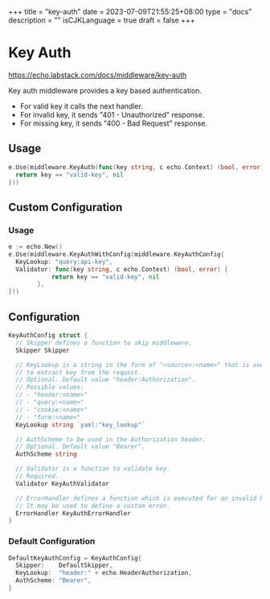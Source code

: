 +++
title = "key-auth"
date = 2023-07-09T21:55:25+08:00
type = "docs"
description = ""
isCJKLanguage = true
draft = false
+++

# Key Auth

https://echo.labstack.com/docs/middleware/key-auth

Key auth middleware provides a key based authentication.

- For valid key it calls the next handler.
- For invalid key, it sends "401 - Unauthorized" response.
- For missing key, it sends "400 - Bad Request" response.

## Usage

```go
e.Use(middleware.KeyAuth(func(key string, c echo.Context) (bool, error) {
  return key == "valid-key", nil
}))
```



## Custom Configuration

### Usage

```go
e := echo.New()
e.Use(middleware.KeyAuthWithConfig(middleware.KeyAuthConfig{
  KeyLookup: "query:api-key",
  Validator: func(key string, c echo.Context) (bool, error) {
            return key == "valid-key", nil
        },
}))
```



## Configuration

```go
KeyAuthConfig struct {
  // Skipper defines a function to skip middleware.
  Skipper Skipper

  // KeyLookup is a string in the form of "<source>:<name>" that is used
  // to extract key from the request.
  // Optional. Default value "header:Authorization".
  // Possible values:
  // - "header:<name>"
  // - "query:<name>"
  // - "cookie:<name>"
  // - "form:<name>"
  KeyLookup string `yaml:"key_lookup"`

  // AuthScheme to be used in the Authorization header.
  // Optional. Default value "Bearer".
  AuthScheme string

  // Validator is a function to validate key.
  // Required.
  Validator KeyAuthValidator

  // ErrorHandler defines a function which is executed for an invalid key.
  // It may be used to define a custom error.
  ErrorHandler KeyAuthErrorHandler
}
```



### Default Configuration

```go
DefaultKeyAuthConfig = KeyAuthConfig{
  Skipper:    DefaultSkipper,
  KeyLookup:  "header:" + echo.HeaderAuthorization,
  AuthScheme: "Bearer",
}
```